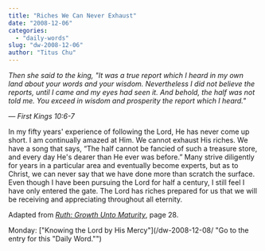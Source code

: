 ```yaml
---
title: "Riches We Can Never Exhaust"
date: "2008-12-06"
categories: 
  - "daily-words"
slug: "dw-2008-12-06"
author: "Titus Chu"
---
```


_Then she said to the king, "It was a true report which I heard in my own land about your words and your wisdom. Nevertheless I did not believe the reports, until I came and my eyes had seen it. And behold, the half was not told me. You exceed in wisdom and prosperity the report which I heard."_

_— First Kings 10:6-7_

In my fifty years' experience of following the Lord, He has never come up short. I am continually amazed at Him. We cannot exhaust His riches. We have a song that says, “The half cannot be fancied of such a treasure store, and every day He's dearer than He ever was before.” Many strive diligently for years in a particular area and eventually become experts, but as to Christ, we can never say that we have done more than scratch the surface. Even though I have been pursuing the Lord for half a century, I still feel I have only entered the gate. The Lord has riches prepared for us that we will be receiving and appreciating throughout all eternity.

Adapted from [_Ruth: Growth Unto Maturity_](/book-ruth/ "Go to the entry for this book"), page 28.

Monday: ["Knowing the Lord by His Mercy"](/dw-2008-12-08/ "Go to the entry for this "Daily Word."")

